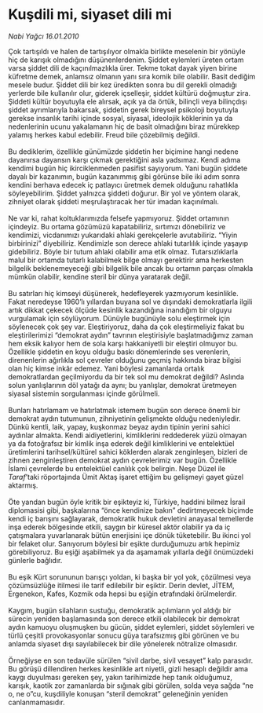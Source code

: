 # Kuşdili mi, siyaset dili mi

*Nabi Yağcı 16.01.2010*

<div class="taraf_structure_2col_1zq">
<div class="margen_n">



 <p>Çok tartışıldı ve halen de tartışılıyor olmakla birlikte meselenin bir yönüyle hiç de karışık olmadığını düşünenlerdenim. Şiddet eylemleri üreten ortam varsa şiddet dili de kaçınılmazlıkla ürer. Tekme tokat dayak yiyen birine küfretme demek, anlamsız olmanın yanı sıra komik bile olabilir. Basit dediğim mesele budur. Şiddet dili bir kez üredikten sonra bu dil gerekli olmadığı yerlerde bile kullanılır olur, giderek içselleşir, şiddet kültürü doğmuştur zira. Şiddeti kültür boyutuyla ele alırsak, açık ya da örtük, bilinçli veya bilinçdışı şiddet ayrımlarıyla bakarsak, şiddetin gerek bireysel psikoloji boyutuyla gerekse insanlık tarihi içinde sosyal, siyasal, ideolojik köklerinin ya da nedenlerinin ucunu yakalamanın hiç de basit olmadığını biraz mürekkep yalamış herkes kabul edebilir. Freud bile çözebilmiş değildi. <br/><br/>Bu dediklerim, özellikle günümüzde şiddetin her biçimine hangi nedene dayanırsa dayansın karşı çıkmak gerektiğini asla yadsımaz. Kendi adıma kendimi bugün hiç ikirciklenmeden pasifist sayıyorum. Yani bugün şiddete dayalı bir kazanımın, bugün kazanımmış gibi görünse bile iki adım sonra kendini berhava edecek iç patlayıcı üretmek demek olduğunu rahatlıkla söyleyebilirim. Şiddet yalnızca şiddeti doğurur. Bir yol ve yöntem olarak, zihniyet olarak şiddeti meşrulaştıracak her tür imadan kaçınılmalı. <br/><br/>Ne var ki, rahat koltuklarımızda felsefe yapmıyoruz. Şiddet ortamının içindeyiz. Bu ortama gözümüzü kapatabiliriz, sırtımızı dönebiliriz ve kendimizi, vicdanımızı yukarıdaki ahlaki gerekçelerle avutabiliriz. “Yiyin birbirinizi” diyebiliriz. Kendimizle son derece ahlaki tutarlılık içinde yaşayıp gidebiliriz. Böyle bir tutum ahlaki olabilir ama etik olmaz. Tutarsızlıklarla malul bir ortamda tutarlı kalabilmek bilge olmayı gerektirir ama herkesten bilgelik beklenemeyeceği gibi bilgelik bile ancak bu ortamın parçası olmakla mümkün olabilir, kendine steril bir dünya yaratarak değil. <br/><br/>Bu satırları hiç kimseyi düşünerek, hedefleyerek yazmıyorum kesinlikle. Fakat neredeyse 1960’lı yıllardan buyana sol ve dışındaki demokratlarla ilgili artık dikkat çekecek ölçüde kesinlik kazandığına inandığım bir olguyu vurgulamak için söylüyorum. Dünüyle bugünüyle solu eleştirmek için söylenecek çok şey var. Eleştiriyoruz, daha da çok eleştirmeliyiz fakat bu eleştirilerimizi “demokrat aydın” tavrının eleştirisiyle başlatmadığımız zaman hem eksik kalıyor hem de sola karşı hakkaniyetli bir eleştiri olmuyor bu. Özellikle şiddetin en koyu olduğu baskı dönemlerinde ses verenlerin, direnenlerin ağırlıkla sol çevreler olduğunu geçmiş hakkında biraz bilgisi olan hiç kimse inkâr edemez. Yani böylesi zamanlarda ortalık demokratlardan geçilmiyordu da bir tek sol mu demokrat değildi? Aslında solun yanlışlarının döl yatağı da aynı; bu yanlışlar, demokrat üretmeyen siyasal sistemin sorgulanması içinde görülmeli. <br/><br/>Bunları hatırlamam ve hatırlatmak istemem bugün son derece önemli bir demokrat aydın tutumunun, zihniyetinin gelişmekte olduğu nedeniyledir. Dünkü kentli, laik, yapay, kuşkonmaz beyaz aydın tipinin yerini sahici aydınlar almakta. Kendi aidiyetlerini, kimliklerini reddederek yüzü olmayan ya da fotoğrafsız bir kimlik inşa ederek değil kimliklerini ve entelektüel üretimlerini tarihsel/kültürel sahici köklerden alarak zenginleşen, bizleri de zihnen zenginleştiren demokrat aydın çevrelerimiz var bugün. Özellikle İslami çevrelerde bu entelektüel canlılık çok belirgin. Neşe Düzel ile <i>Taraf</i>’taki röportajında Ümit Aktaş işaret ettiğim bu gelişmeyi gayet güzel aktarmış. <br/><br/>Öte yandan bugün öyle kritik bir eşikteyiz ki, Türkiye, haddini bilmez İsrail diplomasisi gibi, başkalarına “önce kendinize bakın” dedirtmeyecek biçimde kendi iç barışını sağlayarak, demokratik hukuk devletini anayasal temellerde inşa ederek bölgesinde etkili, saygın bir küresel aktör olabilir ya da iç çatışmalara yuvarlanarak bütün enerjisini içe dönük tüketebilir. Bu ikinci yol bir felaket olur. Sanıyorum böylesi bir eşikte durduğumuzu artık hepimiz görebiliyoruz. Bu eşiği aşabilmek ya da aşamamak yıllarla değil önümüzdeki günlerle bağlıdır. <br/><br/>Bu eşik Kürt sorununun barışçı yoldan, ki başka bir yol yok, çözülmesi veya çözümsüzlüğe itilmesi ile tarif edilebilir bir eşiktir. Derin devlet, JİTEM, Ergenekon, Kafes, Kozmik oda hepsi bu eşiğin etrafındaki örülmelerdir. <br/><br/>Kaygım, bugün silahların sustuğu, demokratik açılımların yol aldığı bir sürecin yeniden başlamasında son derece etkili olabilecek bir demokrat aydın kamuoyu oluşmuşken bu gücün, şiddet eylemleri, şiddet söylemleri ve türlü çeşitli provokasyonlar sonucu güya tarafsızmış gibi görünen ve bu anlamda siyaset dışı sayılabilecek bir dile yönelerek nötralize olmasıdır. <br/><br/>Örneğiyse en son tedavüle sürülen “sivil darbe, sivil vesayet” kalp parasıdır. Bu görüşü dillendiren herkes kesinlikle art niyetli, gizli hesaplı değildir ama kaygı duyulması gereken şey, yakın tarihimizde hep tanık olduğumuz, karışık, kaotik zor zamanlarda bir sığınak gibi görülen, solda veya sağda “ne o, ne o”cu, kuşdiliyle konuşan “steril demokrat” geleneğinin yeniden canlanmamasıdır.</p>
<br/>
<br/>
<br/>



<br/>


<div id="taraf_not">
</div>

</div>


</div>
